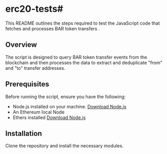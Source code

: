 # erc20-tests# 


This README outlines the steps required to test the JavaScript code that fetches and processes BAR token transfers .

## Overview

The script is designed to query BAR token transfer events from the blockchain  and then processes the data to extract and deduplicate "from" and "to" transfer addresses.

## Prerequisites

Before running the script, ensure you have the following:

- Node.js installed on your machine. [Download Node.js](https://nodejs.org/)
- An Ethereum local Node
- Ethers installed [Download Node.js](https://docs.ethers.org/)

## Installation

Clone the repository and install the necessary  modules.
